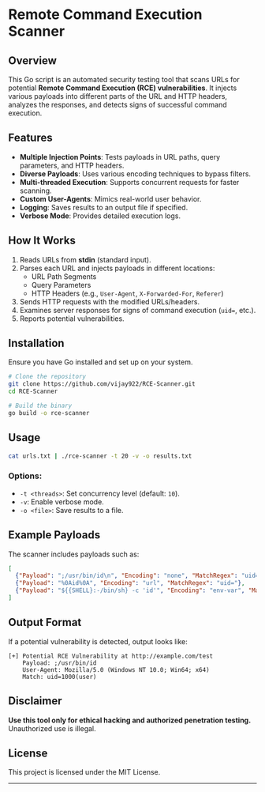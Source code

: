 # Remote Command Execution Scanner

## Overview

This Go script is an automated security testing tool that scans URLs for potential **Remote Command Execution (RCE) vulnerabilities**. It injects various payloads into different parts of the URL and HTTP headers, analyzes the responses, and detects signs of successful command execution.

## Features

- **Multiple Injection Points**: Tests payloads in URL paths, query parameters, and HTTP headers.
- **Diverse Payloads**: Uses various encoding techniques to bypass filters.
- **Multi-threaded Execution**: Supports concurrent requests for faster scanning.
- **Custom User-Agents**: Mimics real-world user behavior.
- **Logging**: Saves results to an output file if specified.
- **Verbose Mode**: Provides detailed execution logs.

## How It Works

1. Reads URLs from **stdin** (standard input).
2. Parses each URL and injects payloads in different locations:
   - URL Path Segments
   - Query Parameters
   - HTTP Headers (e.g., `User-Agent`, `X-Forwarded-For`, `Referer`)
3. Sends HTTP requests with the modified URLs/headers.
4. Examines server responses for signs of command execution (`uid=`, etc.).
5. Reports potential vulnerabilities.

## Installation

Ensure you have Go installed and set up on your system.

```sh
# Clone the repository
git clone https://github.com/vijay922/RCE-Scanner.git
cd RCE-Scanner

# Build the binary
go build -o rce-scanner
```

## Usage

```sh
cat urls.txt | ./rce-scanner -t 20 -v -o results.txt
```

### Options:

- `-t <threads>`: Set concurrency level (default: `10`).
- `-v`: Enable verbose mode.
- `-o <file>`: Save results to a file.

## Example Payloads

The scanner includes payloads such as:

```json
[
  {"Payload": ";/usr/bin/id\n", "Encoding": "none", "MatchRegex": "uid=\\d+\\(.+?\\)"},
  {"Payload": "%0Aid%0A", "Encoding": "url", "MatchRegex": "uid="},
  {"Payload": "${{SHELL}:-/bin/sh} -c 'id'", "Encoding": "env-var", "MatchRegex": "uid="}
]
```

## Output Format

If a potential vulnerability is detected, output looks like:

```
[+] Potential RCE Vulnerability at http://example.com/test
    Payload: ;/usr/bin/id
    User-Agent: Mozilla/5.0 (Windows NT 10.0; Win64; x64)
    Match: uid=1000(user)
```

## Disclaimer

**Use this tool only for ethical hacking and authorized penetration testing.** Unauthorized use is illegal.

## License

This project is licensed under the MIT License.

---
